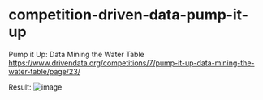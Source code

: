 # competition-driven-data-pump-it-up
Pump it Up: Data Mining the Water Table
https://www.drivendata.org/competitions/7/pump-it-up-data-mining-the-water-table/page/23/

Result:
![image](https://user-images.githubusercontent.com/28289695/122052024-e651dd00-cded-11eb-8f7f-9fb446028e32.png)
